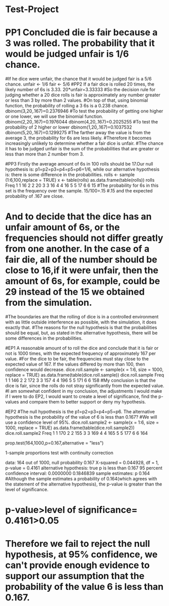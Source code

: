 # Test-Project
# PP1 Concluded die is fair because a 3 was rolled. The probability that it would be judged unfair is 1/6 chance.
#If he dice were unfair, the chance that it would be judged fair is a 5/6 chance.
unfair <- 1/6
fair <- 5/6
#PP2 If a fair dice is rolled 20 times, the likely number of 6s is 3.33.
20*unfair=3.33333
#So the decision rule for judging whether a 20 dice rolls is fair is approximately any number greater or less than 3 by more than 2 values.
#On top of that, using binomial function, the probability of rolling a 3 6s is a 0.238 chance.
dbinom(3,20,.167)=0.2376946
#To test the probability of getting one higher or one lower, we will use the binomial function.
dbinom(2,20,.167)=0.1976044
dbinom(4,20,.167)=0.2025255
#To test the probability of 2 higher or lower
dbinom(1,20,.167)=0.1037532
dbinom(5,20,.167)=0.1299275
#The farther away the value is from the average 3, the probability for 6s are less likely.
#Therefore it becomes increasingly unlikely to determine whether a fair dice is unfair.
#The chance it has to be judged unfair is the sum of the probabilities that are greater or less than more than 2 number from 3.


#PP3 Firstly the average amount of 6s in 100 rolls should be 17.Our null hypothesis is: p1=p2=p3=p4=p5=p6=1/6, while our alternative hypothesis is: there is some difference in the probabilities.
rolls <- sample (1:6,100,replace = TRUE)
x <- table(rolls)
as.data.frame(table(rolls))
    rolls Freq
1     1   16
2     2   20
3     3   16
4     4   16
5     5   17
6     6   15
#The probability for 6s in this set is the frequency over the sample.
15/100=.15
#.15 and the expected probability of .167 are close. 
# And to decide that the dice has an unfair amount of 6s, or the frequencies should not differ greatly from one another. In the case of a fair die, all of the number should be close to 16,if it were unfair, then the amount of 6s, for example, could be 29 instead of the 15 we obtained from the simulation.
#The boundaries are that the rolling of dice is in a controlled environment with as little outside interference as possible, with the simulation, it does exactly that.
#The reasons for the null hypothesis is that the probabilities should be equal, but, as stated in the alternative hypothesis, there will be some differences in the probabilities.


#EP1 A reasonable amount of to roll the dice and conclude that it is fair or not is 1000 times, with the expected frequency of approximately 167 per value.
#For the dice to be fair, the frequencies must stay close to the expected value of 167. If the values differed by more than 100, then confidence would decrease.
dice.roll.sample <- sample(x = 1:6, size = 1000, replace = TRUE)
as.data.frame(table(dice.roll.sample))
dice.roll.sample Freq
1                1  146
2                2  172
3                3  157
4                4  196
5                5  171
6                6  158
#My conclusion is that the dice is fair, since the rolls do not stray significantly from the expected value.
#I am somewhat confident in my conclusion, the adjustments I would make if I were to do EP2, I would want to create a level of significance, find the p-values and compare them to better support or deny my hypothesis. 

#EP2 
#The null hypothesis is the p1=p2=p3=p4=p5=p6. The alternative hypothesis is the probability of the value of 6 is less than 0.167?
#We will use a confidence level of 95%.
dice.roll.sample2 <- sample(x = 1:6, size = 1000, replace = TRUE)
as.data.frame(table(dice.roll.sample2))
dice.roll.sample2    Freq
1                 1  170
2                 2  155
3                 3  169
4                 4  165
5                 5  177
6                 6  164

prop.test(164,1000,p=0.167,alternative = "less")

1-sample proportions test with continuity correction

data:  164 out of 1000, null probability 0.167
X-squared = 0.044928, df = 1, p-value = 0.4161
alternative hypothesis: true p is less than 0.167
95 percent confidence interval:
  0.0000000 0.1846839
sample estimates:
  p 
0.164 
#Although the sample estimates a probability of 0.164(which agrees with the statement of the alternative hypothesis), the p-value is greater than the level of significance.
# p-value>level of significance= 0.4161>0.05
# Therefore we fail to reject the null hypothesis, at 95% confidence, we can't provide enough evidence to support our assumption that the probability of the value 6 is less than 0.167.
